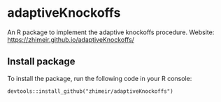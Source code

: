# adaptiveKnockoffs
An R package to implement the adaptive knockoffs procedure. Website: https://zhimeir.github.io/adaptiveKnockoffs/

## Install package
To install the package, run the following code in your R console:
```
devtools::install_github("zhimeir/adaptiveKnockoffs")
```


